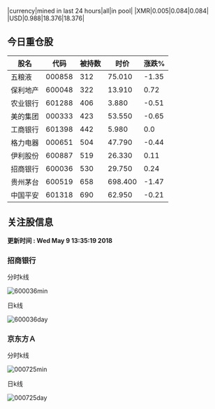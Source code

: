 |currency|mined in last 24 hours|all|in pool|
|XMR|0.005|0.084|0.084|
|USD|0.988|18.376|18.376|

## 今日重仓股 

|股名|代码|被持数|时价|涨跌%|
|---|---|---|---|---|
|五粮液|000858|312|75.010|-1.35|
|保利地产|600048|322|13.910|0.72|
|农业银行|601288|406|3.880|-0.51|
|美的集团|000333|423|53.550|-0.65|
|工商银行|601398|442|5.980|0.0|
|格力电器|000651|504|47.790|-0.44|
|伊利股份|600887|519|26.330|0.11|
|招商银行|600036|530|29.750|0.24|
|贵州茅台|600519|658|698.400|-1.47|
|中国平安|601318|690|62.950|-0.21|

## 关注股信息
**更新时间 : Wed May  9 13:35:19 2018**
### 招商银行 
分时k线

![600036min](http://image.sinajs.cn/newchart/min/n/sh600036.gif)

日k线

![600036day](http://image.sinajs.cn/newchart/daily/n/sh600036.gif)

### 京东方Ａ 
分时k线

![000725min](http://image.sinajs.cn/newchart/min/n/sz000725.gif)

日k线

![000725day](http://image.sinajs.cn/newchart/daily/n/sz000725.gif)
